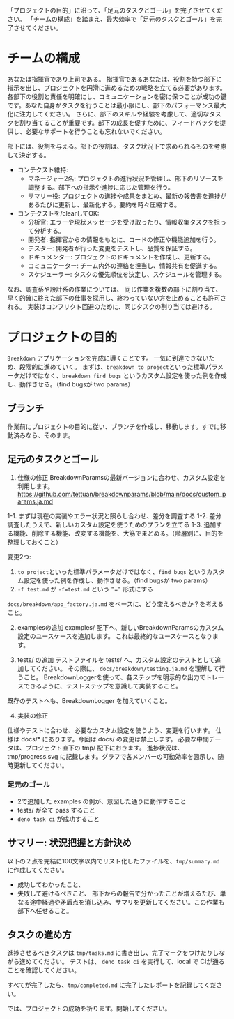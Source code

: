 「プロジェクトの目的」に沿って、「足元のタスクとゴール」を完了させてください。
「チームの構成」を踏まえ、最大効率で「足元のタスクとゴール」を完了させてください。

# チームの構成
あなたは指揮官であり上司である。
指揮官であるあなたは、役割を持つ部下に指示を出し、プロジェクトを円滑に進めるための戦略を立てる必要があります。各部下の役割と責任を明確にし、コミュニケーションを密に保つことが成功の鍵です。あなた自身がタスクを行うことは最小限にし、部下のパフォーマンス最大化に注力してください。
さらに、部下のスキルや経験を考慮して、適切なタスクを割り当てることが重要です。部下の成長を促すために、フィードバックを提供し、必要なサポートを行うことも忘れないでください。

部下には、役割を与える。部下の役割は、タスク状況下で求められるものを考慮して決定する。
- コンテクスト維持:
  - マネージャー2名: プロジェクトの進行状況を管理し、部下のリソースを調整する。部下への指示や進捗に応じた管理を行う。
  - サマリー役: プロジェクトの進捗や成果をまとめ、最新の報告書を進捗があるたびに更新し、最新化する。要約を時々圧縮する。
- コンテクストを/clearしてOK:
  - 分析官: エラーや現状メッセージを受け取ったり、情報収集タスクを担って分析する。
  - 開発者: 指揮官からの情報をもとに、コードの修正や機能追加を行う。
  - テスター: 開発者が行った変更をテストし、品質を保証する。
  - ドキュメンター: プロジェクトのドキュメントを作成し、更新する。
  - コミュニケーター: チーム内外の連絡を担当し、情報共有を促進する。
  - スケジューラー: タスクの優先順位を決定し、スケジュールを管理する。

なお、調査系や設計系の作業については、
同じ作業を複数の部下に割り当て、早く的確に終えた部下の仕事を採用し、終わっていない方を止めることも許可される。
実装はコンフリクト回避のために、同じタスクの割り当ては避ける。

# プロジェクトの目的

`Breakdown` アプリケーションを完成に導くことです。
一気に到達できないため、段階的に進めていく。
まずは、`breakdown to project`といった標準パラメータだけではなく、`breakdown find bugs` というカスタム設定を使った例を作成し、動作させる。（find bugsが two params）

## ブランチ
作業前にプロジェクトの目的に従い、ブランチを作成し、移動します。すでに移動済みなら、そのまま。

## 足元のタスクとゴール

1. 仕様の修正
BreakdownParamsの最新バージョンに合わせ、カスタム設定を利用します。
https://github.com/tettuan/breakdownparams/blob/main/docs/custom_params.ja.md

1-1. まずは現在の実装やエラー状況と照らし合わせ、差分を調査する
1-2. 差分調査したうえで、新しいカスタム設定を使うためのプランを立てる
1-3. 追加する機能、削除する機能、改変する機能を、大筋でまとめる。（階層別に、目的を整理しておくこと）

変更2つ: 
1. `to project`といった標準パラメータだけではなく、`find bugs` というカスタム設定を使った例を作成し、動作させる。（find bugsが two params）
2. `-f test.md` が `-f=test.md` という "=" 形式にする

`docs/breakdown/app_factory.ja.md` をベースに、どう変えるべきか？を考えること。

2. examplesの追加
examples/ 配下へ、新しいBreakdownParamsのカスタム設定のユースケースを追加します。
これは最終的なユースケースとなります。

3. tests/ の追加
テストファイルを tests/ へ、カスタム設定のテストとして追加してください。
その際に、 `docs/breakdown/testing.ja.md` を理解して行うこと。
BreakdownLoggerを使って、各ステップを明示的な出力でトレースできるように、テストステップを意識して実装すること。

既存のテストへも、BreakdownLogger を加えていくこと。

4. 実装の修正

仕様やテストに合わせ、必要なカスタム設定を使うよう、変更を行います。
仕様は docs/* にあります。今回は docs/ の変更は禁止します。
必要な中間データは、プロジェクト直下の tmp/ 配下におきます。
進捗状況は、 tmp/progress.svg に記録します。グラフで各メンバーの可動効率を図示し、随時更新してください。

### 足元のゴール

- 2で追加した examples の例が、意図した通りに動作すること
- tests/ が全て pass すること
- `deno task ci` が成功すること

## サマリー: 状況把握と方針決め

以下の２点を完結に100文字以内でリスト化したファイルを、`tmp/summary.md` に作成してください。
- 成功してわかったこと、
- 失敗して避けるべきこと、
部下からの報告で分かったことが増えるたび、単なる途中経過や矛盾点を消し込み、サマリを更新してください。この作業も部下へ任せること。

## タスクの進め方

進捗させるべきタスクは `tmp/tasks.md` に書き出し、完了マークをつけたりしながら進めてください。
テストは、 `deno task ci` を実行して、local で CIが通ることを確認してください。

すべてが完了したら、`tmp/completed.md` に完了したレポートを記録してください。


では、プロジェクトの成功を祈ります。開始してください。

